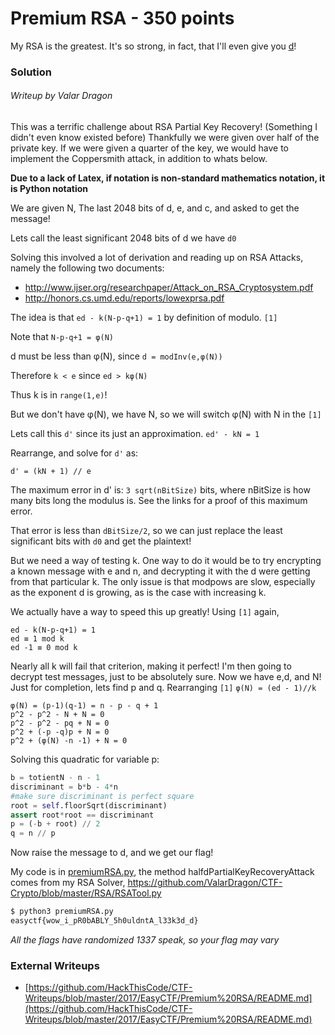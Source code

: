 # Premium RSA - 350 points

My RSA is the greatest. It's so strong, in fact, that I'll even give you [d](../files/premiumRSA.txt)!

### Solution
###### Writeup by Valar Dragon



This was a terrific challenge about RSA Partial Key Recovery! (Something I didn't even know existed before) Thankfully we were given over half of the private key. If we were given a quarter of the key, we would have to implement the Coppersmith attack, in addition to whats below.

**Due to a lack of Latex, if notation is non-standard mathematics notation, it is Python notation**

We are given N, The last 2048 bits of d, e, and c, and asked to get the message!

Lets call the least significant 2048 bits of d we have `d0`

Solving this involved a lot of derivation and reading up on RSA Attacks, namely the following two documents:
* http://www.ijser.org/researchpaper/Attack_on_RSA_Cryptosystem.pdf
* http://honors.cs.umd.edu/reports/lowexprsa.pdf

The idea is that `ed - k(N-p-q+1) = 1` by definition of modulo. `[1]`

Note that `N-p-q+1 = φ(N)`

d must be less than φ(N), since `d = modInv(e,φ(N))`

Therefore `k < e` since `ed > kφ(N)`

Thus k is in `range(1,e)`!

But we don't have φ(N), we have N, so we will switch φ(N) with N in the `[1]`

Lets call this `d'` since its just an approximation.
`ed' - kN = 1`

Rearrange, and solve for `d'` as:

`d' = (kN + 1) // e`

The maximum error in d' is: `3 sqrt(nBitSize)` bits, where nBitSize is how many bits long the modulus is. See the links for a proof of this maximum error.

That error is less than `dBitSize/2`, so we can just replace the least significant bits with `d0`
and get the plaintext!

But we need a way of testing k. One way to do it would be to try encrypting a known message with e and n, and decrypting it with the d were getting from that particular k.
The only issue is that modpows are slow, especially as the exponent d is growing, as is the case with increasing k.

We actually have a way to speed this up greatly!
Using `[1]` again,
```
ed - k(N-p-q+1) = 1
ed ≡ 1 mod k
ed -1 ≡ 0 mod k
```
Nearly all k will fail that criterion, making it perfect!
I'm then going to decrypt test messages, just to be absolutely sure.
Now we have e,d, and N! Just for completion, lets find p and q.
Rearranging `[1]`
`φ(N) = (ed - 1)//k`
```
φ(N) = (p-1)(q-1) = n - p - q + 1
p^2 - p^2 - N + N = 0
p^2 - p^2 - pq + N = 0
p^2 + (-p -q)p + N = 0
p^2 + (φ(N) -n -1) + N = 0
```
Solving this quadratic for variable p:
``` python
b = totientN - n - 1
discriminant = b*b - 4*n
#make sure discriminant is perfect square
root = self.floorSqrt(discriminant)
assert root*root == discriminant
p = (-b + root) // 2
q = n // p
```
Now raise the message to d, and we get our flag!

My code is in [premiumRSA.py](https://github.com/HackThisCode/CTF-Writeups/blob/master/2017/EasyCTF/Premium%20RSA/premiumRSA.py), the method halfdPartialKeyRecoveryAttack
comes from my RSA Solver, https://github.com/ValarDragon/CTF-Crypto/blob/master/RSA/RSATool.py

``` bash
$ python3 premiumRSA.py
easyctf{wow_i_pR0bABLY_5h0uldntA_l33k3d_d}
```
_All the flags have randomized 1337 speak, so your flag may vary_

### External Writeups

* [https://github.com/HackThisCode/CTF-Writeups/blob/master/2017/EasyCTF/Premium%20RSA/README.md](https://github.com/HackThisCode/CTF-Writeups/blob/master/2017/EasyCTF/Premium%20RSA/README.md)
